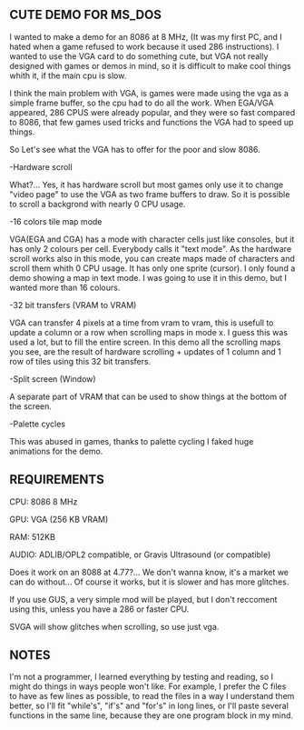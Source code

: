 CUTE DEMO FOR MS_DOS
--------------------

I wanted to make a demo for an 8086 at 8 MHz, (It was my first PC, and I hated when a game refused to work because it used 286 instructions). 
I wanted to use the VGA card to do something cute, but VGA not really designed with games or demos in mind, so it is difficult to make cool things whith it, if the main cpu is slow.

I think the main problem with VGA, is games were made using the vga as a simple frame buffer, so the cpu had to do all the work. When EGA/VGA appeared, 286 CPUS were already popular, and they were so fast compared to 8086, that few games used tricks and functions the VGA had to speed up things. 

So Let's see what the VGA has to offer for the poor and slow 8086.

-Hardware scroll

What?... Yes, it has hardware scroll but most games only use it to change "video page" to use the VGA as two frame buffers to draw. So it is possible to scroll a backgrond with nearly 0 CPU usage.

-16 colors tile map mode

VGA(EGA and CGA) has a mode with character cells just like consoles, but it has only 2 colours per cell. Everybody calls it "text mode". As the hardware scroll works also in this mode, you can create maps made of characters and scroll them whith 0 CPU usage. It has only one sprite (cursor). I only found a demo showing a map in text mode. I was going to use it in this demo, but I wanted more than 16 colours. 

-32 bit transfers (VRAM to VRAM)

VGA can transfer 4 pixels at a time from vram to vram, this is usefull to update a column or a row when scrolling maps in mode x. I guess this was used a lot, but to fill the entire screen. In this demo all the scrolling maps you see, are the result of hardware scrolling + updates of 1 column and 1 row of tiles using this 32 bit transfers.

-Split screen (Window)

A separate part of VRAM that can be used to show things at the bottom of the screen.

-Palette cycles

This was abused in games, thanks to palette cycling I faked huge animations for the demo.


REQUIREMENTS
------------

CPU: 8086 8 MHz

GPU: VGA (256 KB VRAM)

RAM: 512KB

AUDIO: ADLIB/OPL2 compatible, or Gravis Ultrasound (or compatible)

Does it work on an 8088 at 4.77?... We don't wanna know, it's a market we can do without... Of course it works, but it is slower and has more glitches.


If you use GUS, a very simple mod will be played, but I don't reccoment using this, unless you have a 286 or faster CPU.

SVGA will show glitches when scrolling, so use just vga.


NOTES
-----

I'm not a programmer, I learned everything by testing and reading, so I might do things in ways people won't like. For example, I prefer the C files to have as few lines as possible, to read the files in a way I understand them better, so I'll fit "while's", "if's" and "for's" in long lines, or I'll paste several functions in the same line, because they are one program block in my mind.
